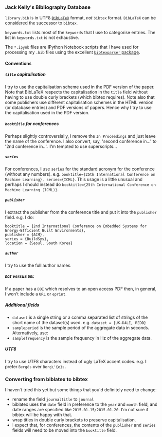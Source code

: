 ### Jack Kelly's Bibliography Database

`library.bib` is in UTF8
[`BibLaTeX`](https://www.ctan.org/pkg/biblatex?lang=en) format, _not_
`bibtex` format.  `BibLaTeX` can be considered the successor to `bibtex`.

`keywords.txt` lists most of the `keywords` that I use to categorise
entries.  The list in `keywords.txt` is not exhaustive.

The `*.ipynb` files are IPython Notebook scripts that I have used for
processing my `.bib` files using the excellent [`bibtexparser` package](http://bibtexparser.readthedocs.org).

#### Conventions

##### `title` capitalisation

I try to use the capitalisation scheme used in the PDF version of the
paper.  Note that BibLaTeX respects the capitalisation in the `title`
field without having to use double curly brackets (which bibtex
requires).  Note also that some publishers use different
capitalisation schemes in the HTML version (or database entries) and
PDF versions of papers.  Hence why I try to use the capitalisation
used in the PDF version.


##### `booktitle` for conferences

Perhaps slightly controversially, I remove the `In Proceedings` and
just leave the name of the conference.  I also convert, say, 'second
conference in...' to '2nd conference in...'.  I'm tempted to use
superscripts...


##### `series`

For conferences, I use `series` for the standard acronym for the
conference (without any numbers).  e.g. `booktitle={25th International
Conference on Machine Learning}, series={ICML}`.  This usage is a
little unusual and perhaps I should instead do `booktitle={25th International
Conference on Machine Learning (ICML)}`.


##### `publisher`

I extract the publisher from the conference title and put it into the
`publisher` field.  e.g. I do:

```
booktitle = {2nd International Conference on Embedded Systems for
Energy-Efficient Built Environments},
publisher = {ACM},
series = {BuildSys},
location = {Seoul, South Korea}
```

##### `author`

I try to use the full author names.


##### `DOI` versus `URL`

If a paper has a `DOI` which resolves to an open access PDF then, in
general, I won't include a `URL` or `eprint`.


##### Additional fields

* `dataset` is a single string or a comma separated list of strings of
  the short name of the dataset(s) used.  e.g. `dataset = {UK-DALE,
  REDD}`
* `sampleperiod` is the sample period of the aggregate data in
seconds. Alternatively, use:
*  `samplefrequency` is the sample frequency in Hz of the aggregate data.


##### UTF8

I try to use UTF8 characters instead of ugly LaTeX accent codes.
e.g. I prefer `Bergés` over `Berg\'{e}s`.


### Converting from biblatex to bibtex

I haven't tried this yet but some things that you'd definitely need to
change:

* rename the field `journaltitle` to `journal`
* biblatex uses the `date` field in preference to the `year` and
  `month` field, and date ranges are specified like
  `2015-01-15/2015-01-20`.  I'm not sure if bibtex will be happy with
  that.
* wrap titles in double curly brackets to preserve capitalisation.
* I expect that, for conferences, the contents of the `publisher` and
  `series` fields will need to be moved into the `booktitle` field.
